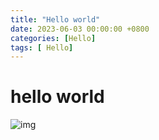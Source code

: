 ```yaml
---
title: "Hello world"
date: 2023-06-03 00:00:00 +0800
categories: [Hello]
tags: [ Hello]
---
```

# hello world
![img](https://media.istockphoto.com/id/173242750/photo/banana-bunch.jpg?s=612x612&w=0&k=20&c=MAc8AXVz5KxwWeEmh75WwH6j_HouRczBFAhulLAtRUU=)